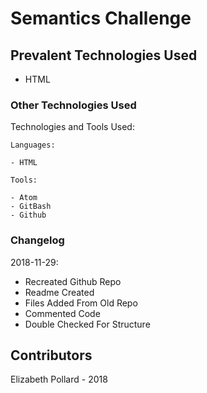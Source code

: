 # Semantics Challenge

## Prevalent Technologies Used

 - HTML

### Other Technologies Used

Technologies and Tools Used:

```
Languages:

- HTML

```
```
Tools:

- Atom
- GitBash
- Github

```

### Changelog

2018-11-29:
- Recreated Github Repo
- Readme Created
- Files Added From Old Repo
- Commented Code
- Double Checked For Structure

## Contributors

Elizabeth Pollard - 2018
